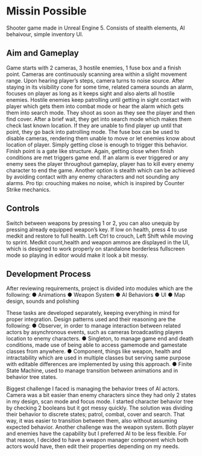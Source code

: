 # Missin Possible
Shooter game made in Unreal Engine 5. Consists of stealth elements, AI behaivour, simple inventory UI.

## Aim and Gameplay
Game starts with 2 cameras, 3 hostile enemies, 1 fuse box and a finish point. Cameras are
continuously scanning area within a slight movement range. Upon hearing player’s steps,
camera turns to noise source. After staying in its visibility cone for some time, related
camera sounds an alarm, focuses on player as long as it keeps sight and also alerts all
hostile enemies. Hostile enemies keep patrolling until getting in sight contact with player
which gets them into combat mode or hear the alarm which gets them into search mode.
They shoot as soon as they see the player and then find cover. After a brief wait, they get
into search mode which makes them check last known location. If they are unable to find
player up until that point, they go back into patrolling mode. The fuse box can be used to
disable cameras, rendering them unable to move or let enemies know about location of
player. Simply getting close is enough to trigger this behavior. Finish point is a gate like
structure. Again, getting close when finish conditions are met triggers game end. If an alarm
is ever triggered or any enemy sees the player throughout gameplay, player has to kill every
enemy character to end the game. Another option is stealth which can be achieved by
avoiding contact with any enemy characters and not sounding any alarms. Pro tip: crouching
makes no noise, which is inspired by Counter Strike mechanics.

## Controls
Switch between weapons by pressing 1 or 2, you can also unequip by pressing already
equipped weapon’s key. If low on health, press 4 to use medkit and restore to full health. Left
Ctrl to crouch, Left Shift while moving to sprint. Medkit count,health and weapon ammos are
displayed in the UI, which is designed to work properly on standalone borderless fullscreen
mode so playing in editor would make it look a bit messy.

## Development Process
After reviewing requirements, project is divided into modules which are the following:
● Animations
● Weapon System
● AI Behaviors
● UI
● Map design, sounds and polishing

These tasks are developed separately, keeping everything in mind for proper integration.
Design patterns used and their reasoning are the following:
● Observer, in order to manage interaction between related actors by asynchronous
events, such as cameras broadcasting players location to enemy characters.
● Singleton, to manage game end and death conditions, made use of being able to
access gamemode and gamestate classes from anywhere.
● Component, things like weapon, health and intractability which are used in multiple
classes but serving same purpose with editable differences are implemented by
using this approach.
● Finite State Machine, used to manage transition between animations and in
behavior tree states.

Biggest challenge I faced is managing the behavior trees of AI actors. Camera was a bit
easier than enemy characters since they had only 2 states in my design, scan mode and
focus mode. I started character behavior tree by checking 2 booleans but it got messy
quickly. The solution was dividing their behavior to discrete states; patrol, combat, cover and
search. That way, it was easier to transition between them, also without assuming expected
behavior. Another challenge was the weapon system. Both player and enemies have the
capability but I preferred AI to be less flexible. For that reason, I decided to have a weapon
manager component which both actors would have, then edit their properties depending on
my needs.

